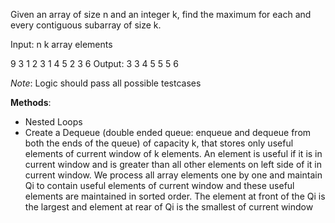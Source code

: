 Given an array of size n and an integer k, find the maximum for each and every contiguous subarray of size k.

Input: 
n k
array elements

9 3
1 2 3 1 4 5 2 3 6
Output:
3 3 4 5 5 5 6


*Note*: Logic should pass all possible testcases


**Methods**:
- Nested Loops
- Create a Dequeue (double ended queue: enqueue and dequeue from both the ends of the queue) of capacity k, that stores only useful elements of current window of k elements. An element is useful if it is in current window and is greater than all other elements on left side of it in current window. We process all array elements one by one and maintain Qi to contain useful elements of current window and these useful elements are maintained in sorted order. The element at front of the Qi is the largest and element at rear of Qi is the smallest of current window

